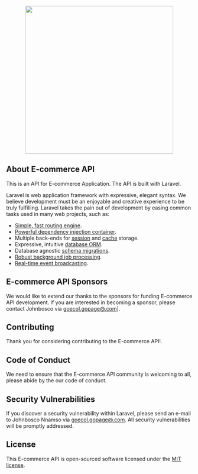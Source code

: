 <p align="center"><a href="https://laravel.com" target="_blank"><img src="https://raw.githubusercontent.com/laravel/art/master/logo-lockup/5%20SVG/2%20CMYK/1%20Full%20Color/laravel-logolockup-cmyk-red.svg" width="400"></a></p>

<!--p align="center">
<a href="https://travis-ci.org/laravel/framework"><img src="https://travis-ci.org/laravel/framework.svg" alt="Build Status"></a>
<a href="https://packagist.org/packages/laravel/framework"><img src="https://img.shields.io/packagist/dt/laravel/framework" alt="Total Downloads"></a>
<a href="https://packagist.org/packages/laravel/framework"><img src="https://img.shields.io/packagist/v/laravel/framework" alt="Latest Stable Version"></a>
<a href="https://packagist.org/packages/laravel/framework"><img src="https://img.shields.io/packagist/l/laravel/framework" alt="License"></a>
</p-->

## About E-commerce API

This is an API for E-commerce Application. The API is built with Laravel.

Laravel is web application framework with expressive, elegant syntax. We believe development must be an enjoyable and creative experience to be truly fulfilling. Laravel takes the pain out of development by easing common tasks used in many web projects, such as:

- [Simple, fast routing engine](https://laravel.com/docs/routing).
- [Powerful dependency injection container](https://laravel.com/docs/container).
- Multiple back-ends for [session](https://laravel.com/docs/session) and [cache](https://laravel.com/docs/cache) storage.
- Expressive, intuitive [database ORM](https://laravel.com/docs/eloquent).
- Database agnostic [schema migrations](https://laravel.com/docs/migrations).
- [Robust background job processing](https://laravel.com/docs/queues).
- [Real-time event broadcasting](https://laravel.com/docs/broadcasting).

## E-commerce API Sponsors

We would like to extend our thanks to the sponsors for funding E-commerce API development. If you are interested in becoming a sponsor, please contact Johnbosco via [goecol.gopage@.com](mailto:goecol.gopage@gmail.com.com)].

## Contributing

Thank you for considering contributing to the E-commerce API!.

## Code of Conduct

We need to ensure that the E-commerce API community is welcoming to all, please abide by the our code of conduct.

## Security Vulnerabilities

If you discover a security vulnerability within Laravel, please send an e-mail to Johnbosco Nnamso via [goecol.gopage@.com](mailto:goecol.gopage@gmail.com.com). All security vulnerabilities will be promptly addressed.

## License

This E-commerce API is open-sourced software licensed under the [MIT license](https://opensource.org/licenses/MIT).
